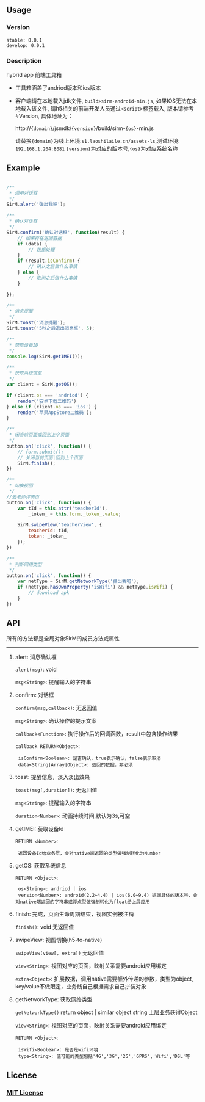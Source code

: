 ## Usage

### Version
	
	stable: 0.0.1
	develop: 0.0.1

### Description
	
hybrid app 前端工具箱
* 工具箱涵盖了andriod版本和ios版本
* 客户端请在本地载入jdk文件, `build>sirm-android-min.js`, 如果IOS无法在本地载入该文件, 请h5相关的前端开发人员通过`<script>`标签载入, 版本请参考#Version, 具体地址为：

	http://`{domain}`/jsmdk/`{version}`/build/sirm-`{os}`-min.js

	请替换`{domain}`为线上环境:`s1.laoshilaile.cn/assets-ls`,测试环境: `192.168.1.204:8081` `{version}`为对应的版本号,`{os}`为对应系统名称
	
## Example

```javascript

/**
 * 调用对话框
 */
SirM.alert('弹出我吧');

/**
 * 确认对话框
 */
SirM.confirm('确认对话框', function(result) {
	// 如果存在返回数据
	if (data) {
		// 数据处理
	}
	if (result.isConfirm) {
		// 确认之后做什么事情
	} else {
		// 取消之后做什么事情
	}

});

/**
 * 消息提醒
 */
SirM.toast('消息提醒');
SirM.toast('5秒之后退出消息框', 5);

/**
 * 获取设备ID
 */
console.log(SirM.getIMEI());

/**
 * 获取系统信息
 */
var client = SirM.getOS();

if (client.os === 'andriod') {
	render('安卓下载二维码')
} else if (client.os === 'ios') {
	render('苹果AppStore二维码');
}

/**
 * 闭当前页面或回到上个页面
 */
button.on('click', function() {
	// form.submit();
	// 关闭当前页面|回到上个页面
	SirM.finish();
})

/**
 * 切换视图
 */
//去老师详情页
button.on('click', function() {
	var tId = this.attr('teacherId'),
		_token_ = this.form._token_.value;

	SirM.swipeView('teacherView', {
		teacherId: tId,
		token: _token_
	});
})

/**
 * 判断网络类型
 */
button.on('click', function() {
	var netType = SirM.getNetworkType('弹出我吧');
	if (netType.hasOwnProperty('isWifi') && netType.isWifi) {
		// download apk
	}
})

```

## API

所有的方法都是全局对象SirM的成员方法或属性

----

1. alert: 消息确认框

	`alert(msg)`: void
	
	`msg<String>`: 提醒输入的字符串

2. confirm: 对话框
	
	`confirm(msg,callback)`: 无返回值
	
	`msg<String>`: 确认操作的提示文案
	
	`callback<Function>`: 执行操作后的回调函数，result中包含操作结果
	
	`callback RETURN<Object>`:

		isConfirm<Boolean>: 是否确认，true表示确认，false表示取消
		data<String|Array|Object>: 返回的数据，非必须
		

3. toast: 提醒信息，淡入淡出效果

	`toast(msg[,duration])`: 无返回值
	
	`msg<String>`: 提醒输入的字符串
	
	`duration<Number>`: 动画持续时间,默认为3s,可空
	

4. getIMEI: 获取设备Id

	`RETURN <Number>`: 

		返回设备Id给业务层，会对native端返回的类型做强制转化为Number 

5. getOS: 获取系统信息

	`RETURN <Object>`: 

		os<String>: andriod | ios
		version<Number>: android(2.2~4.4) | ios(6.0~9.4) 返回具体的版本号，会对native端返回的字符串或浮点型做强制转化为float给上层应用

6. finish: 完成，页面生命周期结束，视图实例被注销
	
	`finish()`: void 无返回值

7. swipeView: 视图切换(h5-to-native)

	`swipeView(view[, extra])` 无返回值
	
	`view<String>`: 视图对应的页面，映射关系需要android应用绑定
	
	`extra<Object>`: 扩展数据，调用native需要额外传递的参数，类型为object, key/value不做限定，业务线自己根据需求自己拼装对象

8. getNetworkType: 获取网络类型
	
	`getNetworkType()` return object | similar object string 上层业务获得Object
	
	`view<String>`: 视图对应的页面，映射关系需要android应用绑定
	
	`RETURN <Object>`:

		isWifi<Boolean>: 是否是wifi环境
		type<String>: 值可能的类型包括'4G','3G','2G','GPRS','Wifi','DSL'等

## License
### [MIT License](https://en.wikipedia.org/wiki/MIT_License)
